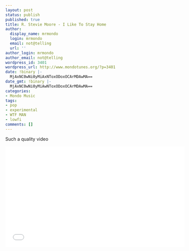 ```yaml
---
layout: post
status: publish
published: true
title: R. Stevie Moore - I Like To Stay Home
author:
  display_name: mrmondo
  login: mrmondo
  email: not@telling
  url: ''
author_login: mrmondo
author_email: not@telling
wordpress_id: 3401
wordpress_url: http://www.mondotunes.org/?p=3401
date: !binary |-
  MjAxNC0wNi0yMiAxNToxODoxOCArMDAwMA==
date_gmt: !binary |-
  MjAxNC0wNi0yMiAwNToxODoxOCArMDAwMA==
categories:
- Mondo Music
tags:
- pop
- experimental
- WTF MAN
- lowfi
comments: []
---
```

Such a quality video
<iframe width="560" height="315" src="//www.youtube.com/embed/v1MfeLx6Uds" frameborder="0"> </iframe>
